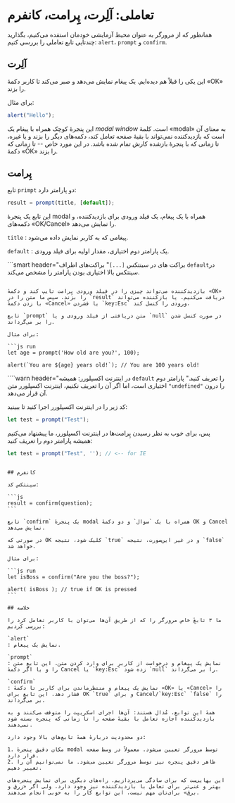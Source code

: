 # تعاملی:  آلِرت، پِرامت، کانفرم
همانطور که از مرورگر به عنوان محیط آزمایشی خودمان استفده می‌کنیم، بگذارید چندتایی تابع تعاملی را بررسی کنیم:  `alert`، `prompt` و `confirm`. 

## آلِرت

این یکی را قبلاً هم دیده‌ایم. یک پیغام نمایش می‌دهد و صبر می‌کند تا کاربر دکمهٔ «OK» را بزند.

برای مثال:

```js run
alert("Hello");
```

این پنجرهٔ کوچک همراه با پیغام یک *modal window* است. کلمهٔ «modal» به معنای آن است که بازدیدکننده نمی‌تواند با بقیهٔ صفحه تعامل کند، دکمه‌های دیگر را بزند و یا غیره، تا زمانی که با پنجرهٔ بازشده کارش تمام شده باشد. در این مورد خاص -- تا زمانی که دکمهٔ «OK» را بزند.

## پِرامت

تابع `primpt` دو پارامتر دارد:

```js no-beautify
result = prompt(title, [default]);
```

این تابع یک پنجرهٔ modal  همراه با یک پیغام، یک فیلد ورودی برای بازدیدکننده، و دکمه‌های «OK/Cancel» را نمایش می‌دهد.

`title`
: پیغامی که به کاربر نمایش داده می‌شود.

`default`
: یک پارامتر دوم اختیاری، مقدار اولیه برای فیلد ورودی.

```smart header="براکت های در سینتکس `[...]`"
براکت‌های اطراف `default`در سینتکس بالا اختیاری بودن پارامتر را مشخص می‌کند.
```

بازدیدکننده می‌تواند چیزی را در فیلد ورودی پِرامت تایپ کند و دکمهٔ «OK» را بزند. سپس ما متن را در `result` دریافت می‌کنیم. یا بازکننده می‌تواند با زدن دکمهٔ «Cancel» یا فشردن `key:Esc` ورودی را کنسل کند،

تابع `prompt` متن دریافتی از فیلد ورودی و یا `null` در صورت کنسل شدن را بر می‌گرداند.

برای مثال:

```js run
let age = prompt('How old are you?', 100);

alert(`You are ${age} years old!`); // You are 100 years old!
```

````warn header="در اینترنت اکسپلورر: همیشه `default` را تعریف کنید."
پارامتر دوم اختیاری است، اما اگر آن را تعریف نکنیم، اینترنت اکسپلورر متن `"undefined"` را درون آن قرار می‌دهد.

کد زیر را در اینترنت اکسپلورر اجرا کنید تا ببینید:

```js run
let test = prompt("Test");
```

پس، برای خوب به نظر رسیدن پِرامت‌ها در اینترنت اکسپلورر، ما پیشنهاد می‌کنیم همیشه پارامتر دوم را تعریف کنید:

```js run
let test = prompt("Test", ''); // <-- for IE
```
````

## کانفرم

سینتکس کد:

```js
result = confirm(question);
```

تابع `confirm` یک پنجرهٔ modal همراه با یک `سوال` و دو دکمهٔ OK و Cancel نمایش می‌دهد.

در صورتی که OK کلیک شود، نتیجه `true` و در غیر این‌صورت، نتیجه `false` خواهد شد.

برای مثال:

```js run
let isBoss = confirm("Are you the boss?");

alert( isBoss ); // true if OK is pressed
```

## خلاصه

ما ۳ تابعٔ خاص مرورگر را که از طریق آن‌ها می‌توان با کاربر تعامل کرد را بررسی کردیم:

`alert`
: نمایش یک پیغام.

`prompt`
: نمایش یک پیغام و درخواست از کاربر برای وارد کردن متن. این تابع متن را و یا اگر دکمهٔ Cancel یا `key:Esc` زده شود `null` را بر می‌گرداند.

`confirm`
: نمایش یک پیغام و منتظرماندن برای کاربر تا دکمهٔ «OK» یا «Cancel» را فشار دهد. این تابع برای OK `true` و برای Cancel/`key:Esc` `false` را بر می‌گرداند.

همهٔ این توابع، مُدال هستند: آن‌ها اجرای اسکریپت را متوقف می‌کنند و به بازدیدکننده اجازه تعامل با بقیهٔ صفحه را تا زمانی که پنجره بسته شود نمی‌دهند.

دو محدودیت دربارهٔ همهٔ تابع‌های بالا وجود دارد:

1. مکان دقیق پنجرهٔ modal توسط مرورگر تعیین می‌شود. معمولاً در وسط صفحه قرار دارد.
2. ظاهر دقیق پنجره نیز توسط مرورگر تعیین می‌شود. ما نمی‌توانیم آن را تغییر دهیم.

این بهایی‌ست که برای سادگی می‌پردازیم. راه‌های دیگری برای نمایش پنجره‌های بهتر و غنی‌تر برای تعامل با بازدیدکننده نیز وجود دارد، ولی اگر «زرق و برق» برای‌تان مهم نیست، این توابع کار را به خوبی انجام می‌دهند.
